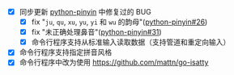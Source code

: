 
* [x] 同步更新 [python-pinyin][1] 中修复过的 BUG
  * [x] fix "``ju``, ``qu``, ``xu``, ``yu``, ``yi`` 和 ``wu`` 的韵母"([python-pinyin#26][2])
  * [x] fix "未正确处理鼻音"([python-pinyin#31][3])
  * [x] 命令行程序支持从标准输入读取数据（支持管道和重定向输入）
* [x] 命令行程序支持指定拼音风格
* [x] 命令行程序中改为使用 <https://github.com/mattn/go-isatty>

[1]: https://github.com/mozillazg/python-pinyin
[2]: https://github.com/mozillazg/python-pinyin/pull/26
[3]: https://github.com/mozillazg/python-pinyin/issues/31
